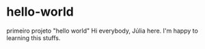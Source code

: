 # hello-world
primeiro projeto "hello world"
Hi everybody, Júlia here. I'm happy to learning this stuffs. 
